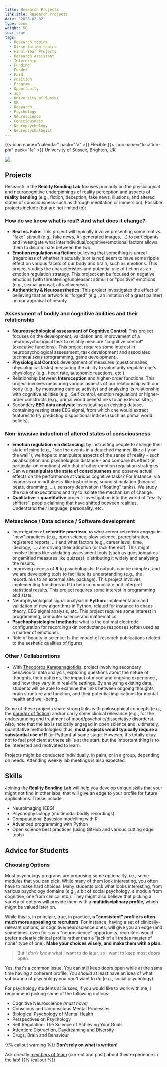 ```yaml
---
title: Research Projects
linkTitle: Research Projects
date: '2023-02-02'
type: book
weight: 50
toc: true
tags:
  - Research topics
  - Dissertation topics
  - Final Year Projects
  - Research Assistant
  - Internship
  - Funding
  - Funded
  - Paid
  - Position
  - Program
  - Opportunity
  - Job
  - University of Sussex
  - UK
  - Research
  - Psychology
  - Neuroscience
  - Consciousness
  - Neuropsychology
  - Neuropsychologist
---
```


{{< icon name="calendar" pack="fa" >}} Flexible
{{< icon name="location-pin" pack="fa" >}} University of Sussex, Brighton, UK

![](research_diagram.png)

## Projects

Research in the **Reality Bending Lab** focuses primarily on the physiological and neurocognitive underpinnings of reality perception and aspects of **reality bending** (e.g., fiction, deception, fake news, illusions, and altered states of consciousness such as through meditation or immersion). Possible projects include (but are not limited to):

### How do we know what is real? And what does it change?

- **Real vs. Fake**: This project will typically involve presenting some real vs. "fake" stimuli (e.g., fake news, AI-generated images, ...) to participants and investigate what interindividual/cognitive/emotional factors allows them to discriminate between the two.
- **Emotion regulation via fiction**: believing that something is unreal (regardless of whether it actually is or is not) seem to have some ripple effect on various facets of our body and brain, such as emotions. This project studies the characteristics and potential use of fiction as an emotion regulation strategy. This project can be focused on negative emotions (with threatening/unpleasant stimuli) or "positive" emotions (e.g., sexual arousal, attractiveness).
- **Authenticity & Neuroaesthetics**: This project investigates the effect of believing that an artwork is "forged" (e.g., an imitation of a great painter) on our appraisal of beauty.


### Assessment of bodily and cognitive abilities and their relationship

- **Neuropsychological assessment of Cognitive Control**: This project focuses on the development, validation and improvement of a neuropsychological task to reliably measure "cognitive control" (executive functions). This project requires some interest in neuropsychological assessment, task development and associated technical skills (programming, game development).
- **Physiological Control**: development of measures (questionnaires, physiological tasks) measuring the ability to voluntarily regulate one's physiology (e.g., heart rate, autonomic reactions, etc.).
- Relationship between **Interoception** and higher-order functions: This project involves measuring various aspects of our relationship with our body (e.g., by measuring cardiac activity) and analyzing its relationship with cognitive abilities (e.g., Self control, emotion regulation) or higher-order constructs (e.g., primal world beliefsLinks to an external site.).
- Secondary **EEG data analysis**: Investigating an existing dataset containing resting state EEG signal, from which one would extract features to try predicting dispositional indices (such as primal world beliefs).


### Non-invasive induction of altered states of consciousness

- **Emotion regulation via distancing**: by instructing people to change their state of mind (e.g., "see the events in a detached manner, like a fly on the wall"), we hope to manipulate aspects of the sense of reality - such as absorption and psychological distance - and compare its effect (in particular on emotions) with that of other emotion regulation strategies.
- Can we **manipulate the state of consciousness** and observe actual effects on the performance at various cognitive tasks? For instance, via hypnosis or mindfulness-like instructions, sound stimulation (binaural beats, drumming, ...), sensory deprivation ("floating" tanks). We study the role of expectations and try to isolate the mechanism of change.
- **Qualitative + quantitative** project: Investigation into the world of "reality shifters", people claiming that have shifted between realities. Understand their language, personality, etc.

### Metascience / Data science / Software development

- Investigation of **scientific practices**: to what extent scientists engage in "new" practices (e.g., open science, slow science, preregistration, registered reports, ...) and what factors (e.g., career level, time, ideology, ...) are driving their adoption (or lack thereof). This might involve things like validating assessment tools (such as questionnaires or gamified measures like quizzes), distributing it widely and analysing the results.
- Improving access of **R** to psychologists: R outputs can be complex, and we are developing tools to facilitate its understanding (e.g., the reportLinks to an external site. package). This project involves implementing functions in R to help communicate and interpret statistical results. This project requires some interest in programming and stats.
- Neurophysiological signal analysis in **Python**: implementation and validation of new algorithms in Python, related for instance to chaos theory, EEG signal analysis, etc. This project requires some interest in programming, computer science and mathematics.
- **Psychophysiological methods**: what is the optimal electrode configuration for recording skin conductance responses (often used as a marker of emotions).
- Role of beauty in science: Is the impact of research publications related to the aeshetic qualities of figures.

### Other / Collaborations

- With [Theodoros Karapanagiotidis](https://canvas.sussex.ac.uk/courses/30420/pages/theodoros-karapanagiotidis-2-2): project involving secondary behavioural data analysis, exploring questions about the nature of thoughts, their patterns, the impact of mood and ongoing experience , and how they vary in in real-life settings. By analysing existing data, students will be able to examine the links between ongoing thoughts, brain structure and function, and their potential implications for mental health and well-being.

Some of these projects share strong links with philosophical concepts (e.g., the [paradox of fiction](https://en.wikipedia.org/wiki/Paradox_of_fiction)) and/or carry some clinical relevance (e.g., for the understanding and treatment of mood/psychotic/dissociative disorders). Also, note that the lab is radically engaged in open science and, ultimately, quantitative methodologies: thus, **most projects would typically require a substantial use of R** (or Python) at some stage. However, it's totally okay not to feel proficient at these skills at the start, but the important thing is to be interested and motivated to learn.

Projects might be conducted individually, in pairs, or in a group, depending on needs. Attending weekly lab meetings is also expected.

## Skills

Joining the **Reality Bending Lab** will help you develop unique skills that your might not find in other labs, that will give an edge to your profile for future applications. These include:

- Neuroimaging (EEG)
- Psychophysiology (multimodal bodily recordings)
- Computational Bayesian modelling with R
- Advanced programming with Python
- Open science best practices (using GitHub and various cutting edge tools)


## Advice for Students

### Choosing Options

Most psychology programs are proposing some optionality, i.e., some modules that you can pick.
While many of them look interesting, you often have to make hard choices.
Many students pick what looks interesting, from various psychology domains (e.g., a bit of social psychology, a module from cognitive, one from clinical etc.).
They might also believe that picking a variety of options will provide them with a **multidisciplinary profile**, which might be valued later on.

While this is, in principle, true, in practice, **a "consistent" profile is often much more appealing to recruiters**. For instance, having a set of clinically-relevant options, or cognitive/neuroscience ones, will give you an edge (and sometimes, even for say a "neuroscience" opportunity, recruiters would prefer a clearly clinical profile rather than a "jack of all trades master of none" type of one). **Make your choices wisely, and make them with a plan.**

> But I *don't know* what I want to do later, so I want to keep most doors open.

Yes, that's a common issue. You can still keep doors open while at the same time having a coherent profile. You *should* at least have an idea of what subbranch of psychology you *don't* want to do (e.g., social psychology).

For psychology students at Sussex, if you would like to work with me, I recommend picking some of the following options:

- Cognitive Neuroscience *(must have)*
- Conscious and Unconscious Mental Processes
- Biological Psychology of Mental Health
- Perspectives on Psychology
- Self Regulation: The Science of Achieving Your Goals
- Attention: Distraction, Daydreaming and Diversity
- Drugs, Brain and Behaviour


{{% callout warning %}}
**Don't rely on what is written!**

Ask directly [members of team](/people/) (current and past) about their experience in the lab!
{{% /callout %}}